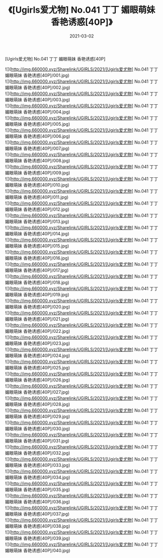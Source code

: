 ﻿---
layout: post
title:  《[Ugirls爱尤物] No.041 丁丁 媚眼萌妹 香艳诱惑[40P]》
date:   2021-03-02
img: http://img.660000.xyz/Sharelink/UGIRLS/2021/[Ugirls爱尤物] No.041 丁丁 媚眼萌妹 香艳诱惑[40P]/000.jpg
categories: [美女, 清纯, 唯美]
---

[Ugirls爱尤物] No.041 丁丁 媚眼萌妹 香艳诱惑[40P]

  ![](http://img.660000.xyz/Sharelink/UGIRLS/2021/[Ugirls爱尤物] No.041 丁丁 媚眼萌妹 香艳诱惑[40P]/001.jpg) <br> ![](http://img.660000.xyz/Sharelink/UGIRLS/2021/[Ugirls爱尤物] No.041 丁丁 媚眼萌妹 香艳诱惑[40P]/002.jpg) <br> ![](http://img.660000.xyz/Sharelink/UGIRLS/2021/[Ugirls爱尤物] No.041 丁丁 媚眼萌妹 香艳诱惑[40P]/003.jpg) <br> ![](http://img.660000.xyz/Sharelink/UGIRLS/2021/[Ugirls爱尤物] No.041 丁丁 媚眼萌妹 香艳诱惑[40P]/004.jpg) <br> ![](http://img.660000.xyz/Sharelink/UGIRLS/2021/[Ugirls爱尤物] No.041 丁丁 媚眼萌妹 香艳诱惑[40P]/005.jpg) <br> ![](http://img.660000.xyz/Sharelink/UGIRLS/2021/[Ugirls爱尤物] No.041 丁丁 媚眼萌妹 香艳诱惑[40P]/006.jpg) <br> ![](http://img.660000.xyz/Sharelink/UGIRLS/2021/[Ugirls爱尤物] No.041 丁丁 媚眼萌妹 香艳诱惑[40P]/007.jpg) <br> ![](http://img.660000.xyz/Sharelink/UGIRLS/2021/[Ugirls爱尤物] No.041 丁丁 媚眼萌妹 香艳诱惑[40P]/008.jpg) <br> ![](http://img.660000.xyz/Sharelink/UGIRLS/2021/[Ugirls爱尤物] No.041 丁丁 媚眼萌妹 香艳诱惑[40P]/009.jpg) <br> ![](http://img.660000.xyz/Sharelink/UGIRLS/2021/[Ugirls爱尤物] No.041 丁丁 媚眼萌妹 香艳诱惑[40P]/010.jpg) <br> ![](http://img.660000.xyz/Sharelink/UGIRLS/2021/[Ugirls爱尤物] No.041 丁丁 媚眼萌妹 香艳诱惑[40P]/011.jpg) <br> ![](http://img.660000.xyz/Sharelink/UGIRLS/2021/[Ugirls爱尤物] No.041 丁丁 媚眼萌妹 香艳诱惑[40P]/012.jpg) <br> ![](http://img.660000.xyz/Sharelink/UGIRLS/2021/[Ugirls爱尤物] No.041 丁丁 媚眼萌妹 香艳诱惑[40P]/013.jpg) <br> ![](http://img.660000.xyz/Sharelink/UGIRLS/2021/[Ugirls爱尤物] No.041 丁丁 媚眼萌妹 香艳诱惑[40P]/014.jpg) <br> ![](http://img.660000.xyz/Sharelink/UGIRLS/2021/[Ugirls爱尤物] No.041 丁丁 媚眼萌妹 香艳诱惑[40P]/015.jpg) <br> ![](http://img.660000.xyz/Sharelink/UGIRLS/2021/[Ugirls爱尤物] No.041 丁丁 媚眼萌妹 香艳诱惑[40P]/016.jpg) <br> ![](http://img.660000.xyz/Sharelink/UGIRLS/2021/[Ugirls爱尤物] No.041 丁丁 媚眼萌妹 香艳诱惑[40P]/017.jpg) <br> ![](http://img.660000.xyz/Sharelink/UGIRLS/2021/[Ugirls爱尤物] No.041 丁丁 媚眼萌妹 香艳诱惑[40P]/018.jpg) <br> ![](http://img.660000.xyz/Sharelink/UGIRLS/2021/[Ugirls爱尤物] No.041 丁丁 媚眼萌妹 香艳诱惑[40P]/019.jpg) <br> ![](http://img.660000.xyz/Sharelink/UGIRLS/2021/[Ugirls爱尤物] No.041 丁丁 媚眼萌妹 香艳诱惑[40P]/020.jpg) <br> ![](http://img.660000.xyz/Sharelink/UGIRLS/2021/[Ugirls爱尤物] No.041 丁丁 媚眼萌妹 香艳诱惑[40P]/021.jpg) <br> ![](http://img.660000.xyz/Sharelink/UGIRLS/2021/[Ugirls爱尤物] No.041 丁丁 媚眼萌妹 香艳诱惑[40P]/022.jpg) <br> ![](http://img.660000.xyz/Sharelink/UGIRLS/2021/[Ugirls爱尤物] No.041 丁丁 媚眼萌妹 香艳诱惑[40P]/023.jpg) <br> ![](http://img.660000.xyz/Sharelink/UGIRLS/2021/[Ugirls爱尤物] No.041 丁丁 媚眼萌妹 香艳诱惑[40P]/024.jpg) <br> ![](http://img.660000.xyz/Sharelink/UGIRLS/2021/[Ugirls爱尤物] No.041 丁丁 媚眼萌妹 香艳诱惑[40P]/025.jpg) <br> ![](http://img.660000.xyz/Sharelink/UGIRLS/2021/[Ugirls爱尤物] No.041 丁丁 媚眼萌妹 香艳诱惑[40P]/026.jpg) <br> ![](http://img.660000.xyz/Sharelink/UGIRLS/2021/[Ugirls爱尤物] No.041 丁丁 媚眼萌妹 香艳诱惑[40P]/027.jpg) <br> ![](http://img.660000.xyz/Sharelink/UGIRLS/2021/[Ugirls爱尤物] No.041 丁丁 媚眼萌妹 香艳诱惑[40P]/028.jpg) <br> ![](http://img.660000.xyz/Sharelink/UGIRLS/2021/[Ugirls爱尤物] No.041 丁丁 媚眼萌妹 香艳诱惑[40P]/029.jpg) <br> ![](http://img.660000.xyz/Sharelink/UGIRLS/2021/[Ugirls爱尤物] No.041 丁丁 媚眼萌妹 香艳诱惑[40P]/030.jpg) <br> ![](http://img.660000.xyz/Sharelink/UGIRLS/2021/[Ugirls爱尤物] No.041 丁丁 媚眼萌妹 香艳诱惑[40P]/031.jpg) <br> ![](http://img.660000.xyz/Sharelink/UGIRLS/2021/[Ugirls爱尤物] No.041 丁丁 媚眼萌妹 香艳诱惑[40P]/032.jpg) <br> ![](http://img.660000.xyz/Sharelink/UGIRLS/2021/[Ugirls爱尤物] No.041 丁丁 媚眼萌妹 香艳诱惑[40P]/033.jpg) <br> ![](http://img.660000.xyz/Sharelink/UGIRLS/2021/[Ugirls爱尤物] No.041 丁丁 媚眼萌妹 香艳诱惑[40P]/034.jpg) <br> ![](http://img.660000.xyz/Sharelink/UGIRLS/2021/[Ugirls爱尤物] No.041 丁丁 媚眼萌妹 香艳诱惑[40P]/035.jpg) <br> ![](http://img.660000.xyz/Sharelink/UGIRLS/2021/[Ugirls爱尤物] No.041 丁丁 媚眼萌妹 香艳诱惑[40P]/036.jpg) <br> ![](http://img.660000.xyz/Sharelink/UGIRLS/2021/[Ugirls爱尤物] No.041 丁丁 媚眼萌妹 香艳诱惑[40P]/037.jpg) <br> ![](http://img.660000.xyz/Sharelink/UGIRLS/2021/[Ugirls爱尤物] No.041 丁丁 媚眼萌妹 香艳诱惑[40P]/038.jpg) <br> ![](http://img.660000.xyz/Sharelink/UGIRLS/2021/[Ugirls爱尤物] No.041 丁丁 媚眼萌妹 香艳诱惑[40P]/039.jpg) <br> ![](http://img.660000.xyz/Sharelink/UGIRLS/2021/[Ugirls爱尤物] No.041 丁丁 媚眼萌妹 香艳诱惑[40P]/040.jpg) <br>
